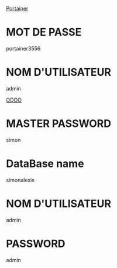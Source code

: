 



[Portainer](http://localhost:9000)


# MOT DE PASSE
portainer3556
# NOM D'UTILISATEUR
admin





[ODOO](http://localhost:9000)

# MASTER PASSWORD
simon

# DataBase name
simonalexis

# NOM D'UTILISATEUR
admin

# PASSWORD
admin













